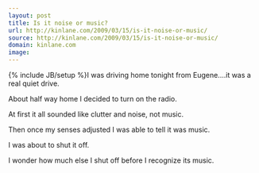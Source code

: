 ```yaml
---
layout: post
title: Is it noise or music?
url: http://kinlane.com/2009/03/15/is-it-noise-or-music/
source: http://kinlane.com/2009/03/15/is-it-noise-or-music/
domain: kinlane.com
image: 
---
```

{% include JB/setup %}I was driving home tonight from Eugene....it was a real quiet drive.<p></p>
About half way home I decided to turn on the radio.<p></p>
At first it all sounded like clutter and noise, not music.<p></p>
Then once my senses adjusted I was able to tell it was music.<p></p>
I was about to shut it off.<p></p>
I wonder how much else I shut off before I recognize its music.